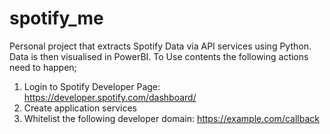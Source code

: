 # spotify_me
 Personal project that extracts Spotify Data via API services using Python. Data is then visualised in PowerBI.
 To Use contents the following actions need to happen;
 1. Login to Spotify Developer Page: https://developer.spotify.com/dashboard/
 2. Create application services
 3. Whitelist the following developer domain: https://example.com/callback
